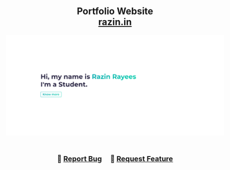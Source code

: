 <h2 align="center">
  Portfolio Website<br/>
  <a href="razin.in" target="_blank">razin.in</a>
</h2>
<div align="center">
  <img alt="Demo" src="img/demo.png" />
</div>

<br/>

<h3 align="center">
    🔹
    <a href="https://github.com/razinrayees/Portfolio/issues">Report Bug</a> &nbsp; &nbsp;
    🔹
    <a href="https://github.com/razinrayees/Portfolio/issues">Request Feature</a>
</h3>
